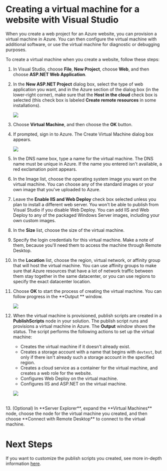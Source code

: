 <properties urlDisplayName="Create a virtual machine for a website" pageTitle="Creating a virtual machine for a web project using Visual Studio" metaKeywords="Visual Studio, ASP.NET, web project, virtual machine" description="Create a virtual machine for a website" metaCanonical="" services="virtual-machines" documentationCenter="" title="" authors="ghogen" solutions="" manager="douge" editor=""/>

<tags ms.service="virtual-machines" ms.workload="infrastructure-services" ms.tgt_pltfrm="vm-multiple" ms.devlang="dotnet" ms.topic="article" ms.date="09/24/2014" ms.author="ghogen" />

# Creating a virtual machine for a website with Visual Studio

When you create a web project for an Azure website, you can provision a virtual machine in Azure. You can then configure the virtual machine with additional software, or use the virtual machine for diagnostic or debugging purposes.

To create a virtual machine when you create a website, follow these steps:

1. In Visual Studio, choose **File**, **New Project**, choose **Web**, and then choose **ASP.NET Web Application**.
2. In the **New ASP.NET Project** dialog box, select the type of web application you want, and in the Azure section of the dialog box (in the lower-right corner), make sure that the **Host in the cloud** check box is selected (this check box is labeled **Create remote resources** in some installations).

	![][0]

3. Choose **Virtual Machine**, and then choose the **OK** button.
4. If prompted, sign in to Azure. The Create Virtual Machine dialog box appears.

	![][2]

5. In the DNS name box, type a name for the virtual machine. The DNS name must be unique in Azure. If the name you entered isn't available, a red exclamation point appears.
6. In the Image list, choose the operating system image you want on the virtual machine. You can choose any of the standard images or your own image that you've uploaded to Azure.
7. Leave the **Enable IIS and Web Deploy** check box selected unless you plan to install a different web server. You won't be able to publish from Visual Studio if you disable Web Deploy. You can add IIS and Web Deploy to any of the packaged Windows Server images, including your own custom images.
8. In the **Size** list, choose the size of the virtual machine.
9. Specify the login credentials for this virtual machine. Make a note of them, because you'll need them to access the machine through Remote Desktop.
10. In the **Location** list, choose the region, virtual network, or affinity group that will host the virtual machine. You can use affinity groups to make sure that Azure resources that have a lot of network traffic between them stay together in the same datacenter, or you can use regions to specify the exact datacenter location.
11. Choose **OK** to start the process of creating the virtual machine. You can follow progress in the **Output ** window.

	![][3]

12. When the virtual machine is provisioned, publish scripts are created in a **PublishScripts** node in your solution. The publish script runs and provisions a virtual machine in Azure. The **Output** window shows the status. The script performs the following actions to set up the virtual machine:

	* Creates the virtual machine if it doesn't already exist.
	* Creates a storage account with a name that begins with `devtest`, but only if there isn't already such a storage account in the specified region.
	* Creates a cloud service as a container for the virtual machine, and creates a web role for the website.
	* Configures Web Deploy on the virtual machine.
	* Configures IIS and ASP.NET on the virtual machine.

	![][4]

<br/>
13. (Optional) In **Server Explorer**, expand the **Virtual Machines** node, choose the node for the virtual machine you created, and then choose **Connect with Remote Desktop** to connect to the virtual machine.

# Next Steps

If you want to customize the publish scripts you created, see more in-depth information [here](http://msdn.microsoft.com/library/dn642480.aspx).

[0]: ./media/dotnet-visual-studio-create-virtual-machine/CreateVM_NewProject.PNG
[1]: ./media/dotnet-visual-studio-create-virtual-machine/CreateVM_SignIn.PNG
[2]: ./media/dotnet-visual-studio-create-virtual-machine/CreateVM_CreateVM.PNG
[3]: ./media/dotnet-visual-studio-create-virtual-machine/CreateVM_Provisioning.png
[4]: ./media/dotnet-visual-studio-create-virtual-machine/CreateVM_SolutionExplorer.png
